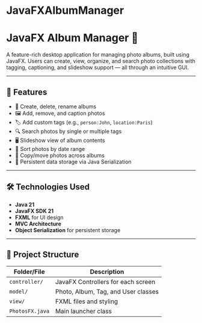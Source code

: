 # JavaFXAlbumManager

# JavaFX Album Manager 📸

A feature-rich desktop application for managing photo albums, built using JavaFX. Users can create, view, organize, and search photo collections with tagging, captioning, and slideshow support — all through an intuitive GUI.

---

## 🚀 Features

- 📂 Create, delete, rename albums
- 🖼️ Add, remove, and caption photos
- 🏷️ Add custom tags (e.g., `person:John`, `location:Paris`)
- 🔍 Search photos by single or multiple tags
- 🖥️ Slideshow view of album contents
- 📅 Sort photos by date range
- 🔄 Copy/move photos across albums
- 💾 Persistent data storage via Java Serialization

---

## 🛠️ Technologies Used

- **Java 21**
- **JavaFX SDK 21**
- **FXML** for UI design
- **MVC Architecture**
- **Object Serialization** for persistent storage

---

## 📁 Project Structure

| Folder/File       | Description                                |
|-------------------|--------------------------------------------|
| `controller/`      | JavaFX Controllers for each screen         |
| `model/`           | Photo, Album, Tag, and User classes        |
| `view/`            | FXML files and styling                     |
| `PhotosFX.java`    | Main launcher class                        |
